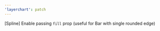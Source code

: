 ```yaml
---
'layerchart': patch
---
```


[Spline] Enable passing `fill` prop (useful for Bar with single rounded edge)
